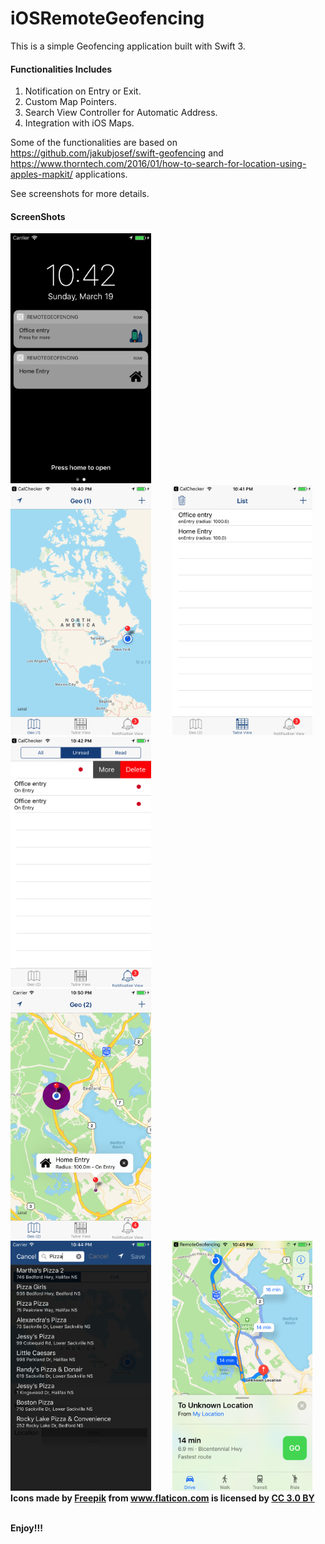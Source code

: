 # iOSRemoteGeofencing

This is a simple Geofencing application built with Swift 3.

#### Functionalities Includes

1) Notification on Entry or Exit.
2) Custom Map Pointers.
3) Search View Controller for Automatic Address.
4) Integration with iOS Maps.


Some of the functionalities are based on https://github.com/jakubjosef/swift-geofencing and https://www.thorntech.com/2016/01/how-to-search-for-location-using-apples-mapkit/ applications.

See screenshots for more details.
#### ScreenShots
<div>
<img src="/images/notification.png?raw=true" height="400" alt="Locked Screen" style="margin-right: 30px">
<img src="/images/home.png?raw=true" height="400" alt="Home" style="margin-right: 30px">
<img src="/images/table.png?raw=true" height="400" alt="Table View Controller">
<img src="/images/notificationtable.png?raw=true" height="400" alt="Notification View Controller">
</div>
<div>
<img src="/images/pointer.png?raw=true" height="400" alt="Custom Pointer" style="margin-right: 30px">
<img src="/images/search.png?raw=true" height="400" alt="Search View Controller" style="margin-right: 30px">
<img src="/images/maps.png?raw=true" height="400" alt="Maps">
</div>
<div><b>Icons made by <a href="http://www.freepik.com" title="Freepik">Freepik</a> from <a href="http://www.flaticon.com" title="Flaticon">www.flaticon.com</a> is licensed by <a href="http://creativecommons.org/licenses/by/3.0/" title="Creative Commons BY 3.0" target="_blank">CC 3.0 BY</a></b></div>
<br/>

**Enjoy!!!**




